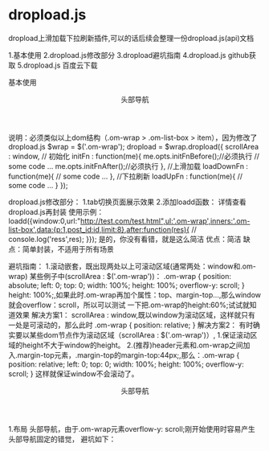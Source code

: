 # dropload.js
dropload上滑加载下拉刷新插件,可以的话后续会整理一份dropload.js(api)文档

1.基本使用
2.dropload.js修改部分
3.dropload避坑指南
4.dropload.js github获取
5.dropload.js 百度云下载

基本使用
<div class="outer">
	<header>头部导航</header>
	<div class="om-wrap">
		<div class="om-list-box">
			<!-- <div class="om-list om-list-img">
				<img src="test.jpg" class="om-list-src">
				<div class="om-list-title om-ellipsis">这里是列表的标题这里是列表的标题</div>
				<div class="om-list-text om-ellipsis">这里是列表的文字这里是列表的文字哈哈哈</div>
			</div> -->
		</div>
	</div>
</div>
说明：必须类似以上dom结构（.om-wrap > .om-list-box > item），因为修改了dropload.js
$wrap = $('.om-wrap');
dropload = $wrap.dropload({
	scrollArea : window,
	// 初始化
	initFn : function(me){
		me.opts.initFnBefore();//必须执行
		// some code ...
		me.opts.initFnAfter();//必须执行
	},
	//上滑加载
	loadDownFn : function(me){
		// some code ...
    },
    //下拉刷新
    loadUpFn : function(me){
		// some code ...
    }
});

dropload.js修改部分：
	1.tab切换页面展示效果
	2.添加loadd函数：
		详情查看dropload.js再封装
		使用示例：
			loadd({window:0,url:"http://test.com/test.html",ul:'.om-wrap',inners:'.om-list-box',data:{p:1,post_id:id,limit:8},after:function(res){
	            // console.log('ress',res);
	        }});
	        是的，你没有看错，就是这么简洁
	        优点：简洁
	        缺点：简单封装，不适用于所有场景

避坑指南：
	1.滚动嵌套，既出现两处以上可滚动区域(通常两处：window和.om-wrap)
		某些例子中(scrollArea : $('.om-wrap'))：
		.om-wrap {
		    position: absolute;
		    left: 0;
		    top: 0;
		    width: 100%;
		    height: 100%;
		    overflow-y: scroll;
		}
		height: 100%;,如果此时.om-wrap再加个属性：top、margin-top...,那么window就会overflow：scroll，所以可以测试
		一下把.om-wrap的height:60%;试试就知道效果
		解决方案1：
			scrollArea : window,既以window为滚动区域，这样就只有一处是可滚动的，那么此时
				.om-wrap {
				    position: relative;
				}
		解决方案2：
			有时确实要以某些dom节点作为滚动区域（scrollArea : $('.om-wrap')）,
				1.保证滚动区域的height不大于window的height。
				2.(推荐)header元素和.om-wrap之间加入.margin-top元素，.margin-top的margin-top:44px;,那么：.om-wrap {
				    position: relative;
					    left: 0;
					    top: 0;
					    width: 100%;
					    height: 100%;
					    overflow-y: scroll;
					}
					这样就保证window不会滚动了。
					<div class="outer">
						<header>头部导航</header>
						<div class="margin-top"></div>
						<div class="om-wrap">
							<div class="om-list-box">
								<!-- <div class="om-list om-list-img">
									<img src="test.jpg" class="om-list-src">
									<div class="om-list-title om-ellipsis">这里是列表的标题这里是列表的标题</div>
									<div class="om-list-text om-ellipsis">这里是列表的文字这里是列表的文字哈哈哈</div>
								</div> -->
							</div>
						</div>
					</div>
	1.布局
		头部导航，由于.om-wrap元素overflow-y: scroll;刚开始使用时容易产生头部导航固定的错觉，
		避坑如下：
